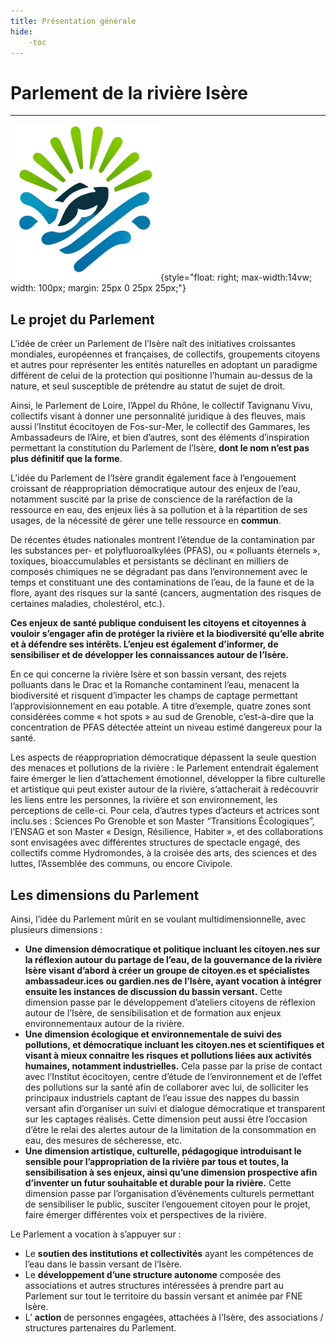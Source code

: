 ```yaml
---
title: Présentation générale
hide:
    -toc
---
```


# Parlement de la rivière Isère

---

![logo-accueil](https://github.com/Konsilion/website-parlement-riviere-isere/blob/master/mkdocs/media/logo-parlement-isere.png?raw=true){style="float: right; max-width:14vw; width: 100px; margin: 25px 0 25px 25px;"}


## Le projet du Parlement

L’idée de créer un Parlement de l’Isère naît des initiatives croissantes mondiales, européennes et françaises, de collectifs, groupements citoyens et autres pour représenter les entités naturelles en adoptant un paradigme différent de celui de la protection qui positionne l’humain au-dessus de la nature, et seul susceptible de prétendre au statut de sujet de droit.



Ainsi, le Parlement de Loire, l’Appel du Rhône, le collectif Tavignanu Vivu, collectifs visant à donner une personnalité juridique à des fleuves, mais aussi l’Institut écocitoyen de Fos-sur-Mer, le collectif des Gammares, les Ambassadeurs de l’Aire, et bien d’autres, sont des éléments d’inspiration permettant la constitution du Parlement de l’Isère, **dont le nom n’est pas plus définitif que la forme**.

L’idée du Parlement de l’Isère grandit également face à l’engouement croissant de réappropriation démocratique autour des enjeux de l’eau, notamment suscité par la prise de conscience de la raréfaction de la ressource en eau, des enjeux liés à sa pollution et à la répartition de ses usages, de la nécessité de gérer une telle ressource en **commun**.

De récentes études nationales montrent l’étendue de la contamination par les substances per- et polyfluoroalkylées (PFAS), ou « polluants éternels », toxiques, bioaccumulables et persistants se déclinant en milliers de composés chimiques ne se dégradant pas dans l’environnement avec le temps et constituant une des contaminations de l’eau, de la faune et de la flore, ayant des risques sur la santé (cancers, augmentation des risques de certaines maladies, cholestérol, etc.).

**Ces enjeux de santé publique conduisent les citoyens et citoyennes à vouloir s’engager afin de protéger la rivière et la biodiversité qu’elle abrite et à défendre ses intérêts. L’enjeu est également d’informer, de sensibiliser et de développer les connaissances autour de l’Isère.**

En ce qui concerne la rivière Isère et son bassin versant, des rejets polluants dans le Drac et la Romanche contaminent l’eau, menacent la biodiversité et risquent d’impacter les champs de captage permettant l’approvisionnement en eau potable. A titre d’exemple, quatre zones sont considérées comme « hot spots » au sud de Grenoble, c’est-à-dire que la concentration de PFAS détectée atteint un niveau estimé dangereux pour la santé.

Les aspects de réappropriation démocratique dépassent la seule question des menaces et pollutions de la rivière : le Parlement entendrait également faire émerger le lien d’attachement émotionnel, développer la fibre culturelle et artistique qui peut exister autour de la rivière, s’attacherait à redécouvrir les liens entre les personnes, la rivière et son environnement, les perceptions de celle-ci. Pour cela, d’autres types d’acteurs et actrices sont inclu.ses : Sciences Po Grenoble et son Master “Transitions Écologiques”, l’ENSAG et son Master « Design, Résilience, Habiter », et des collaborations sont envisagées avec différentes structures de spectacle engagé, des collectifs comme Hydromondes, à la croisée des arts, des sciences et des luttes, l’Assemblée des communs, ou encore Civipole.


## Les dimensions du Parlement

Ainsi, l’idée du Parlement mûrit en se voulant multidimensionnelle, avec plusieurs dimensions :

* **Une dimension démocratique et politique incluant les citoyen.nes sur la réflexion autour du partage de l’eau, de la gouvernance de la rivière Isère visant d’abord à créer un groupe de citoyen.es et spécialistes ambassadeur.ices ou gardien.nes de l’Isère, ayant vocation à intégrer
ensuite les instances de discussion du bassin versant.** Cette dimension passe par le développement d’ateliers citoyens de réflexion autour de l’Isère, de sensibilisation et de formation aux enjeux environnementaux autour de la rivière.
* **Une dimension écologique et environnementale de suivi des pollutions, et démocratique incluant les citoyen.nes et scientifiques et visant à mieux connaitre les risques et pollutions liées aux activités humaines, notamment industrielles.** Cela passe par la prise de contact avec l’Institut
écocitoyen, centre d’étude de l’environnement et de l’effet des pollutions sur la santé afin de collaborer avec lui, de solliciter les principaux industriels captant de l’eau issue des nappes du bassin versant afin d’organiser un suivi et dialogue démocratique et transparent sur les captages réalisés. Cette dimension peut aussi être l’occasion d’être le relai des alertes autour de la limitation de la consommation en eau, des mesures de sécheresse, etc.
* **Une dimension artistique, culturelle, pédagogique introduisant le sensible pour l’appropriation de la rivière par tous et toutes, la sensibilisation à ses enjeux, ainsi qu’une dimension prospective afin d’inventer un futur souhaitable et durable pour la rivière.** Cette dimension passe par l’organisation d’événements culturels permettant de sensibiliser le public, susciter l’engouement citoyen pour le projet, faire émerger différentes voix et perspectives de la rivière.

Le Parlement a vocation à s’appuyer sur :

* Le **soutien des institutions et collectivités** ayant les compétences de l’eau dans le bassin versant de l’Isère.
* Le **développement d’une structure autonome** composée des associations et autres structures intéressées à prendre part au Parlement sur tout le territoire du bassin versant et animée par FNE Isère.
* L’ **action** de personnes engagées, attachées à l’Isère, des associations / structures partenaires du Parlement.



